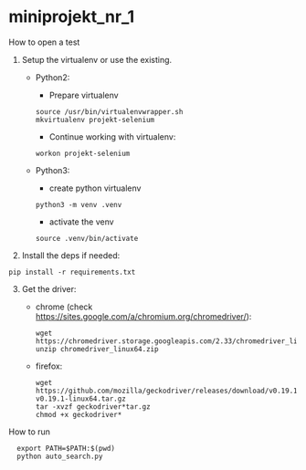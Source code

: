 # miniprojekt_nr_1
How to open a test

1. Setup the virtualenv or use the existing.

   - Python2:

      - Prepare virtualenv
      ```
      source /usr/bin/virtualenvwrapper.sh
      mkvirtualenv projekt-selenium
      ```
      
     - Continue working with virtualenv:
      ```
      workon projekt-selenium
      ```
    - Python3:

      - create python virtualenv
      ```
      python3 -m venv .venv
      ```
      - activate the venv
      ```
      source .venv/bin/activate
      ```

2. Install the deps if needed:

```
pip install -r requirements.txt
```

3. Get the driver:

   - chrome (check https://sites.google.com/a/chromium.org/chromedriver/):
       ```
       wget https://chromedriver.storage.googleapis.com/2.33/chromedriver_linux64.zip
       unzip chromedriver_linux64.zip
       ```

   - firefox:
       ```
       wget https://github.com/mozilla/geckodriver/releases/download/v0.19.1/geckodriver-v0.19.1-linux64.tar.gz
       tar -xvzf geckodriver*tar.gz
       chmod +x geckodriver*
       ```

How to run
```
  export PATH=$PATH:$(pwd)
  python auto_search.py
```
